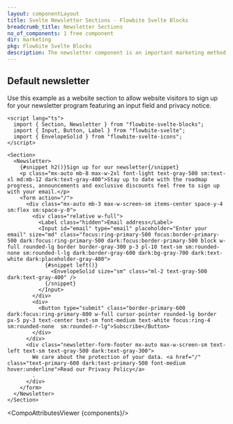 ```yaml
---
layout: componentLayout
title: Svelte Newsletter Sections - Flowbite Svelte Blocks
breadcrumb_title: Newsletter Sections
no_of_components: 1 free component
dir: marketing
pkg: Flowbite Svelte Blocks
description: The newsletter component is an important marketing method that you can use to convince website visitors to sign up for additional news from your organization.
---
```


<script lang="ts">
  import { TableProp, TableDefaultRow, CompoAttributesViewer } from '../utils'
  const components = 'Newsletter, Section'
</script>

## Default newsletter

Use this example as a website section to allow website visitors to sign up for your newsletter program featuring an input field and privacy notice.

```svelte example
<script lang="ts">
  import { Section, Newsletter } from "flowbite-svelte-blocks";
  import { Input, Button, Label } from "flowbite-svelte";
  import { EnvelopeSolid } from "flowbite-svelte-icons";
</script>

<Section>
  <Newsletter>
    {#snippet h2()}Sign up for our newsletter{/snippet}
    <p class="mx-auto mb-8 max-w-2xl font-light text-gray-500 sm:text-xl md:mb-12 dark:text-gray-400">Stay up to date with the roadmap progress, announcements and exclusive discounts feel free to sign up with your email.</p>
    <form action="/">
      <div class="mx-auto mb-3 max-w-screen-sm items-center space-y-4 sm:flex sm:space-y-0">
        <div class="relative w-full">
          <Label class="hidden">Email address</Label>
          <Input id="email" type="email" placeholder="Enter your email" size="md" class="focus:ring-primary-500 focus:border-primary-500 dark:focus:ring-primary-500 dark:focus:border-primary-500 block w-full rounded-lg border border-gray-300 p-3 pl-10 text-sm sm:rounded-none sm:rounded-l-lg dark:border-gray-600 dark:bg-gray-700 dark:text-white dark:placeholder-gray-400">
            {#snippet left()}
              <EnvelopeSolid size="sm" class="ml-2 text-gray-500 dark:text-gray-400" />
            {/snippet}
          </Input>
        </div>
        <div>
          <Button type="submit" class="border-primary-600 dark:focus:ring-primary-800 w-full cursor-pointer rounded-lg border px-5 py-3 text-center text-sm font-medium text-white focus:ring-4 sm:rounded-none  sm:rounded-r-lg">Subscribe</Button>
        </div>
      </div>
      <div class="newsletter-form-footer mx-auto max-w-screen-sm text-left text-sm text-gray-500 dark:text-gray-300">
        We care about the protection of your data. <a href="/" class="text-primary-600 dark:text-primary-500 font-medium hover:underline">Read our Privacy Policy</a>
        .
      </div>
    </form>
  </Newsletter>
</Section>
```

<CompoAttributesViewer {components}/>

